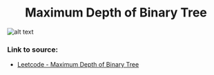 <h1 align="center">Maximum Depth of Binary Tree</h1>

![alt text](https://images2.imgbox.com/8e/61/1FBjHHiG_o.png?raw=true)

### Link to source: 
- <a href="https://leetcode.com/problems/maximum-depth-of-binary-tree/">Leetcode - Maximum Depth of Binary Tree</a>

